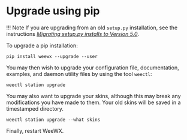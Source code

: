 # Upgrade using pip

!!! Note
    If you are upgrading from an old `setup.py` installation, see the
    instructions <a href="https://github.com/weewx/weewx/wiki/v5-upgrade"><em>Migrating setup.py installs to Version 5.0</em></a>.

To upgrade a pip installation:

```
pip install weewx --upgrade --user
```

You may then wish to upgrade your configuration file, documentation, examples,
and daemon utility files by using the tool `weectl`:

```
weectl station upgrade
```

You may also want to upgrade your skins, although this may break any
modifications you have made to them. Your old skins will be saved in a
timestamped directory.

```
weectl station upgrade --what skins
```

Finally, restart WeeWX.
